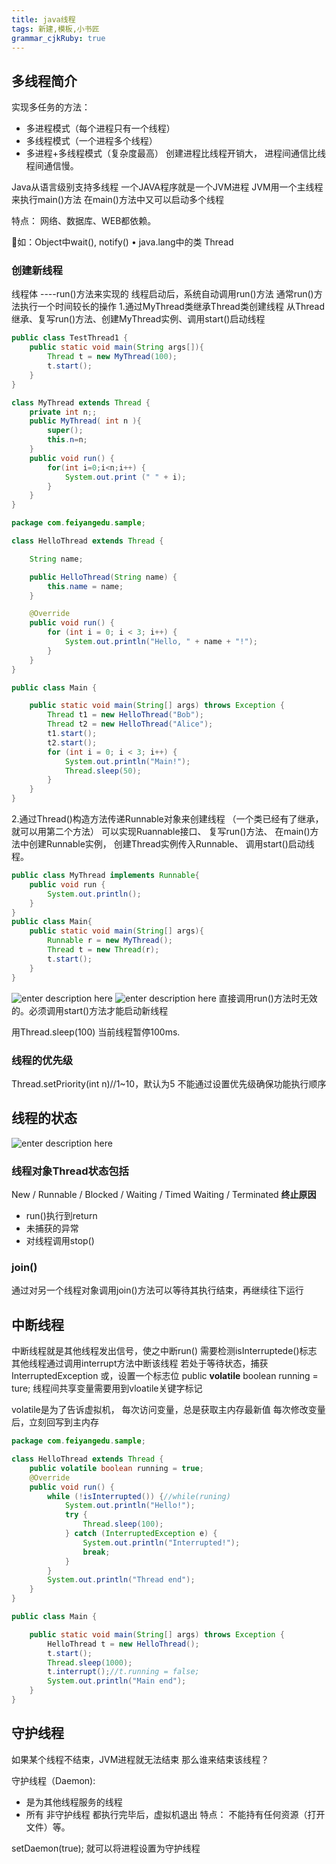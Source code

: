 ```yaml
---
title: java线程
tags: 新建,模板,小书匠
grammar_cjkRuby: true
---
```

## 多线程简介
实现多任务的方法：
* 多进程模式（每个进程只有一个线程）
* 多线程模式（一个进程多个线程）
* 多进程+多线程模式（复杂度最高）
创建进程比线程开销大，
进程间通信比线程间通信慢。

Java从语言级别支持多线程
一个JAVA程序就是一个JVM进程
JVM用一个主线程来执行main()方法
在main()方法中又可以启动多个线程

特点：
网络、数据库、WEB都依赖。

如：Object中wait(), notify()
• java.lang中的类 Thread

### 创建新线程
线程体 ----run()方法来实现的
线程启动后，系统自动调用run()方法
通常run()方法执行一个时间较长的操作
1.通过MyThread类继承Thread类创建线程
从Thread继承、复写run()方法、创建MyThread实例、调用start()启动线程
```java
public class TestThread1 {	
	public static void main(String args[]){
		Thread t = new MyThread(100);
		t.start();
	}
}

class MyThread extends Thread {
	private int n;;
	public MyThread( int n ){
		super();
		this.n=n;
	}
	public void run() {
		for(int i=0;i<n;i++) {
			System.out.print (" " + i);
		}
	}
}
```
```java
package com.feiyangedu.sample;

class HelloThread extends Thread {

	String name;

	public HelloThread(String name) {
		this.name = name;
	}

	@Override
	public void run() {
		for (int i = 0; i < 3; i++) {
			System.out.println("Hello, " + name + "!");
		}
	}
}

public class Main {

	public static void main(String[] args) throws Exception {
		Thread t1 = new HelloThread("Bob");
		Thread t2 = new HelloThread("Alice");
		t1.start();
		t2.start();
		for (int i = 0; i < 3; i++) {
			System.out.println("Main!");
			Thread.sleep(50);
		}
	}
}

```
2.通过Thread()构造方法传递Runnable对象来创建线程
（一个类已经有了继承，就可以用第二个方法）
可以实现Ruannable接口、
复写run()方法、
在main()方法中创建Runnable实例，
创建Thread实例传入Runnable、
调用start()启动线程。
```java
public class MyThread implements Runnable{
	public void run {
		System.out.println();
	}
}
public class Main{
	public static void main(String[] args){
		Runnable r = new MyThread();
		Thread t = new Thread(r);
		t.start();
	}
}
```
![enter description here][1]
![enter description here][2]
直接调用run()方法时无效的。必须调用start()方法才能启动新线程

用Thread.sleep(100) 当前线程暂停100ms.

### 线程的优先级
Thread.setPriority(int n)//1~10，默认为5
不能通过设置优先级确保功能执行顺序

## 线程的状态
![enter description here][3]
### 线程对象Thread状态包括
New / Runnable / Blocked / Waiting / Timed Waiting / Terminated
**终止原因**
- run()执行到return
- 未捕获的异常
- 对线程调用stop()
### join()
通过对另一个线程对象调用join()方法可以等待其执行结束，再继续往下运行

## 中断线程
中断线程就是其他线程发出信号，使之中断run()
需要检测isInterruptede()标志
其他线程通过调用interrupt方法中断该线程
若处于等待状态，捕获InterruptedException
或，设置一个标志位
public **volatile** boolean running = ture;
线程间共享变量需要用到vloatile关键字标记

volatile是为了告诉虚拟机，
每次访问变量，总是获取主内存最新值
每次修改变量后，立刻回写到主内存

``` java
package com.feiyangedu.sample;

class HelloThread extends Thread {
	public volatile boolean running = true;
	@Override
	public void run() {
		while (!isInterrupted()) {//while(runing)
			System.out.println("Hello!");
			try {
				Thread.sleep(100);
			} catch (InterruptedException e) {
				System.out.println("Interrupted!");
				break;
			}
		}
		System.out.println("Thread end");
	}
}

public class Main {

	public static void main(String[] args) throws Exception {
		HelloThread t = new HelloThread();
		t.start();
		Thread.sleep(1000);
		t.interrupt();//t.running = false;
		System.out.println("Main end");
	}
}
```

## 守护线程
如果某个线程不结束，JVM进程就无法结束
那么谁来结束该线程？

守护线程（Daemon):
* 是为其他线程服务的线程
* 所有 非守护线程 都执行完毕后，虚拟机退出
特点：
不能持有任何资源（打开文件）等。

setDaemon(true);
就可以将进程设置为守护线程










  [1]: ./images/JAVA%E5%A4%9A%E7%BA%BF%E7%A8%8B1.png "JAVA多线程1"
  [2]: ./images/JAVA%E5%A4%9A%E7%BA%BF%E7%A8%8B24.png "JAVA多线程24"
  [3]: ./images/%E7%BA%BF%E7%A8%8B%E7%9A%84%E7%8A%B6%E6%80%81.png "线程的状态"